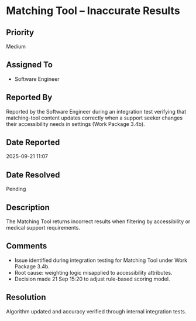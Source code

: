 # Matching Tool – Inaccurate Results

## Priority
Medium

## Assigned To
- Software Engineer

## Reported By
Reported by the Software Engineer during an integration test verifying that matching-tool content updates correctly when a support seeker changes their accessibility needs in settings (Work Package 3.4b).

## Date Reported
2025-09-21 11:07

## Date Resolved
Pending

## Description
The Matching Tool returns incorrect results when filtering by accessibility or medical support requirements.

## Comments
- Issue identified during integration testing for Matching Tool under Work Package 3.4b.
- Root cause: weighting logic misapplied to accessibility attributes.
- Decision made 21 Sep 15:20 to adjust rule-based scoring model.

## Resolution
Algorithm updated and accuracy verified through internal integration tests.
